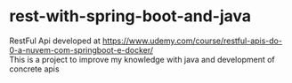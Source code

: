 # rest-with-spring-boot-and-java
RestFul Api developed at https://www.udemy.com/course/restful-apis-do-0-a-nuvem-com-springboot-e-docker/ <br>
This is a project to improve my knowledge with java and development of concrete apis
